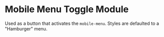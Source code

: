 Mobile Menu Toggle Module
=========================

Used as a button that activates the `mobile-menu`. Styles are defaulted to a "Hamburger" menu.